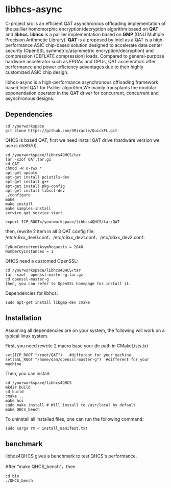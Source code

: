 # libhcs-async #

C-project src is an efficient QAT asynchronous offloading implementation of the paillier homomorphic encryption/decryption algorithm based on **QAT** and **libhcs**. **libhcs** is a paillier implementation based on **GMP** (GNU Multiple Precision Arithmetic Library). **QAT** is a proposed by Intel as a QAT is a high-performance ASIC chip-based solution designed to accelerate data center security (OpenSSL symmetric/asymmetric encryption/decryption) and compression (DEFLATE compression) loads. Compared to general-purpose hardware accelerator such as FPGAs and GPUs, QAT accelerators offer performance and power efficiency advantages due to their highly customized ASIC chip design.

libhcs-async is a high-performance asynchronous offloading framework based Intel QAT for Paillier algorithm.We mainly transplants the modular exponentiation operator in the QAT driver for concurrent, concurrent and asynchronous designs.

## Dependencies

    cd /yourworkspace
    git clone https://github.com/3Miracle/QuickFL.git

QHCS is based QAT, first we need install QAT drive (hardware version we use is dh8970).

    cd /yourworkspace/libhcs4QHCS/tar
    tar -xzof QAT.tar.gz
    cd QAT
    chmod -R o-rwx *
    apt-get update
    apt-get install pciutils-dev
    apt-get install g++
    apt-get install pkg-config
    apt-get install libssl-dev
    ./configure
    make
    make install
    make samples-install
    service qat_service start

    export ICP_ROOT=/yourworkspace/libhcs4QHCS/tar/QAT

then, rewrite 2 item in all 3 QAT config file: /etc/c6xx_dev0.conf、/etc/c6xx_dev1.conf、/etc/c6xx_dev2.conf:

    CyNumConcurrentAsymRequests = 2048
    NumberCyInstances = 1

QHCS need a customed OpenSSL:

    cd /yourworkspace/libhcs4QHCS/tar
    tar -xzof  openssl-master-g.tar.gz
    cd openssl-master-g
    then, you can refer to OpenSSL homepage for install it.

Dependencies for libhcs:

    sudo apt-get install libgmp-dev cmake

## Installation

Assuming all dependencies are on your system, the following will work on a
typical linux system.

First, you need rewrite 2 macro base your dir path in CMakeLists.txt

    set(ICP_ROOT "/root/QAT")   #different for your machine
    set(SSL_ROOT "/home/dan/openssl-master-g")  #different for your machine

Then, you can install:

    cd /yourworkspace/libhcs4QHCS
    mkdir build
    cd build
    cmake ..
    make hcs
    sudo make install # Will install to /usr/local by default
    make QHCS_bench

To uninstall all installed files, one can run the following command:

    sudo xargs rm < install_manifest.txt

## benchmark

libhcs4QHCS gives a benchmark to test QHCS's performance.

After “make QHCS_bench”，then

    cd bin
    ./QHCS_bench
